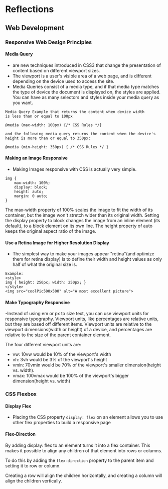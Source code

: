 # Reflections

## Web Development

### Responsive Web Design Principles

#### Media Query
- are new techniques introduced in CSS3 that change the presentation of content based on different viewport sizes.
- The viewport is a user's visible area of a web page, and is different depending on the device used to access the site.
- Media Queries consist of a media type, and if that media type matches the type of device the document is displayed on, the styles are applied. You can have as many selectors and styles inside your media query as you want.

```
Media Query Example that returns the content when device width
is less than or equal to 100px

@media (max-width: 100px) {/* CSS Rules */}

and the following media query returns the content when the device's height is more than or equal to 350px:

@media (min-height: 350px) { /* CSS Rules */ }
```

#### Making an Image Responsive
- Making Images responsive with CSS is actually very simple.

```
img {
    max-width: 100%;
    display: block;
    height: auto;
    margin: 0 auto;
}
```
The max-width property of 100% scales the image to fit the width of its container, but the image won't stretch wider than its original width. Setting the display property to block changes the image from an inline element (its default), to a block element on its own line. The height property of auto keeps the original aspect ratio of the image.

#### Use a Retina Image for Higher Resolution Display
- The simplest way to make your images appear "retina"(and optimize them for retina display) is to define their width and height values as only half of what the original size is.

``` 
Example: 
<style>
img { height: 250px; width: 250px; }
</style>
<img src="coolPic500x500" alt="A most excellent picture">
```

#### Make Typography Responsive
-Instead of using em or px to size text, you can use viewport units for responsive typography. Viewport units, like percentages are relative units, but they are based off different items. Viewport units are relative to the viewport dimensions(width or height) of a device, and percentages are relative to the size of the parent container element.

The four different viewport units are:
* vw: 10vw would be 10% of the viewport's width
* vh: 3vh would be 3% of the viewport's height
* vmin: 70vmin would be 70% of the viewport's smaller dimension(height vs. width).
* vmax: 100vmax would be 100% of the viewport's bigger dimension(height vs. width)

### CSS Flexbox

#### Display Flex
- Placing the CSS property ``` display: flex ``` on an element allows you to use other flex properties to build a responsive page

#### Flex-Direction
By adding display: flex to an element turns it into a flex container. This makes it possible to align any children of that element into rows or columns.

To do this by adding the ```flex-direction``` property to the parent item and setting it to row or column.

Creating a row will align the children horizontally, and creating a column will align the children vertically.

